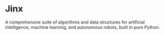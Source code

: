 # Jinx

A comprehensive suite of algorithms and data structures for artificial intelligence, machine learning, and autonomous robots, built in pure Python.
